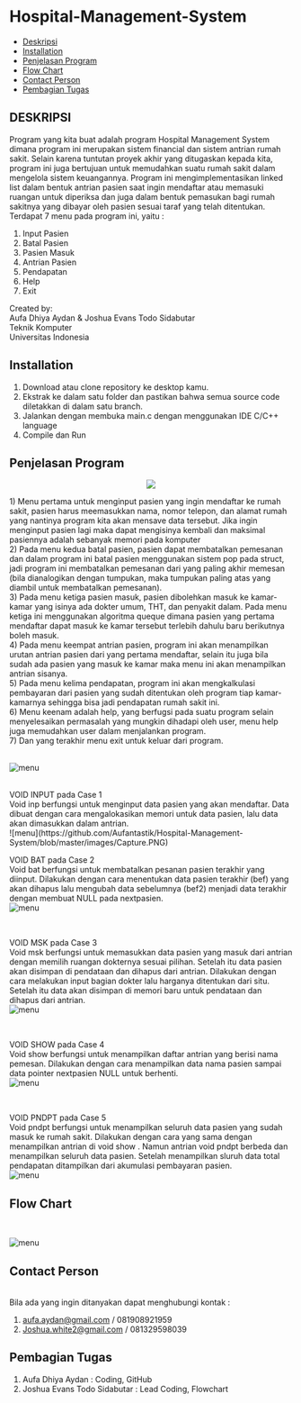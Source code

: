 # Hospital-Management-System

* [Deskripsi](#deskripsi)
* [Installation](#Installation)
* [Penjelasan Program](#Penjelasan-Program)
* [Flow Chart](#Flow-Chart)
* [Contact Person](#Contact-Person)
* [Pembagian Tugas](#Pembagian-Tugas)

## DESKRIPSI
Program yang kita buat adalah program Hospital Management System dimana program ini merupakan sistem financial dan sistem antrian rumah sakit. Selain karena tuntutan proyek akhir yang ditugaskan kepada kita, program ini juga bertujuan untuk memudahkan suatu rumah sakit dalam mengelola sistem keuangannya. Program ini mengimplementasikan linked list dalam bentuk antrian pasien saat ingin mendaftar atau memasuki ruangan untuk diperiksa dan juga dalam bentuk pemasukan bagi rumah sakitnya yang dibayar oleh pasien sesuai taraf yang telah ditentukan. Terdapat 7 menu pada program ini, yaitu :
1) Input Pasien
2) Batal Pasien
3) Pasien Masuk 
4) Antrian Pasien
5) Pendapatan
6) Help
7) Exit

<p>Created by:
<br>              Aufa Dhiya Aydan & Joshua Evans Todo Sidabutar 
<br>                        Teknik Komputer
<br>                     Universitas Indonesia</p>

## Installation 
1) Download atau clone repository ke desktop kamu.
2) Ekstrak ke dalam satu folder dan pastikan bahwa semua source code diletakkan di dalam satu branch.
3) Jalankan dengan membuka main.c dengan menggunakan IDE C/C++ language
4) Compile dan Run

## Penjelasan Program

<p align="center"><img src="https://github.com/Aufantastik/Hospital-Management-System/blob/master/1.PNG"></img></p>
1) Menu pertama untuk menginput pasien yang ingin mendaftar ke rumah sakit, pasien harus meemasukkan nama, nomor telepon, dan alamat rumah yang nantinya program kita akan mensave data tersebut. Jika ingin menginput pasien lagi maka dapat mengisinya kembali dan maksimal pasiennya adalah sebanyak memori pada komputer
<br>
2) Pada menu kedua batal pasien, pasien dapat membatalkan pemesanan dan dalam program ini batal pasien menggunakan sistem pop pada struct, jadi program ini membatalkan pemesanan dari yang paling akhir memesan (bila dianalogikan dengan tumpukan, maka tumpukan paling atas yang diambil untuk membatalkan pemesanan). 
<br>
3) Pada menu ketiga pasien masuk, pasien dibolehkan masuk ke kamar-kamar yang isinya ada dokter umum, THT, dan penyakit dalam. Pada menu ketiga ini menggunakan algoritma queque dimana pasien yang pertama mendaftar dapat masuk ke kamar tersebut terlebih dahulu baru berikutnya boleh masuk.
<br>
4) Pada  menu keempat antrian pasien, program ini akan menampilkan urutan antrian pasien dari yang pertama mendaftar, selain itu juga bila sudah ada pasien yang masuk ke kamar maka menu ini akan menampilkan antrian sisanya. 
<br>
5) Pada menu kelima pendapatan, program ini akan mengkalkulasi pembayaran dari pasien yang sudah ditentukan oleh program tiap kamar-kamarnya sehingga bisa jadi pendapatan rumah sakit ini.
<br>
6) Menu keenam adalah help, yang berfugsi pada suatu program selain menyelesaikan permasalah yang mungkin dihadapi oleh user, menu help juga memudahkan user dalam menjalankan program. 
<br>
7) Dan yang terakhir menu exit untuk keluar dari program.
<br> <br>

![menu](https://github.com/Aufantastik/Hospital-Management-System/blob/master/images/2.PNG)

<br>
VOID INPUT pada Case 1
<br>
Void inp berfungsi  untuk menginput data pasien yang akan mendaftar. Data dibuat dengan cara mengalokasikan memori untuk data pasien, lalu data akan dimasukkan dalam antrian.

<br>
![menu](https://github.com/Aufantastik/Hospital-Management-System/blob/master/images/Capture.PNG)

<br> 

VOID BAT pada Case 2
<br>
Void bat berfungsi untuk membatalkan pesanan pasien terakhir yang diinput. Dilakukan dengan cara menentukan data pasien terakhir (bef) yang akan dihapus lalu mengubah data sebelumnya (bef2) menjadi data terakhir dengan membuat NULL pada nextpasien.
<br>
![menu](https://github.com/Aufantastik/Hospital-Management-System/blob/master/images/Capture2.PNG)

<br> 

VOID MSK pada Case 3
<br>
Void msk berfungsi untuk memasukkan data pasien yang masuk dari antrian dengan memilih ruangan dokternya sesuai pilihan. Setelah itu data pasien akan disimpan di pendataan dan dihapus dari antrian. Dilakukan dengan cara melakukan input bagian dokter lalu harganya ditentukan dari situ. Setelah itu data akan disimpan di memori baru untuk pendataan dan dihapus dari antrian.
<br>
![menu](https://github.com/Aufantastik/Hospital-Management-System/blob/master/images/Capture3.PNG)

<br> 

VOID SHOW pada Case 4
<br>
Void show berfungsi untuk menampilkan daftar antrian yang berisi nama pemesan. Dilakukan dengan cara menampilkan data nama pasien sampai data pointer nextpasien NULL untuk berhenti.
<br>
![menu](https://github.com/Aufantastik/Hospital-Management-System/blob/master/images/Capture4.PNG)

<br> 

VOID PNDPT pada Case 5
<br>
Void pndpt berfungsi untuk menampilkan seluruh data pasien yang sudah masuk ke rumah sakit. Dilakukan dengan cara yang sama dengan menampilkan antrian di void show . Namun antrian void pndpt berbeda dan menampilkan seluruh data pasien. Setelah menampilkan sluruh data total pendapatan ditampilkan dari akumulasi pembayaran pasien.
<br>
![menu](https://github.com/Aufantastik/Hospital-Management-System/blob/master/images/Capture6.PNG)

## Flow Chart
<br>

![menu](https://github.com/Aufantastik/Hospital-Management-System/blob/master/flochar/Flowup.png)


## Contact Person
<br>
Bila ada yang ingin ditanyakan dapat menghubungi kontak :

1) aufa.aydan@gmail.com / 081908921959
2) Joshua.white2@gmail.com / 081329598039

## Pembagian Tugas
1) Aufa Dhiya Aydan  : Coding, GitHub 
2) Joshua Evans Todo Sidabutar : Lead Coding, Flowchart 


